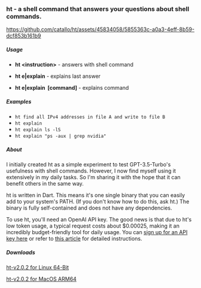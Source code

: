 
### ht - a shell command that answers your questions about shell commands.


https://github.com/catallo/ht/assets/45834058/5855363c-a0a3-4eff-8b59-dcf853b161b9


##### Usage

- **ht &lt;instruction>** - answers with shell command

- **ht e|explain** - explains last answer

- **ht e|explain &nbsp;[command]** - explains command

##### Examples

- `ht find all IPv4 addresses in file A and write to file B`
- `ht explain`
- `ht explain ls -lS`
- `ht explain "ps -aux | grep nvidia"`

##### About

I initially created ht as a simple experiment to test GPT-3.5-Turbo's usefulness with shell commands. However, I now find myself using it extensively in my daily tasks. So I'm sharing it with the hope that it can benefit others in the same way.

ht is written in Dart. This means it's one single binary that you can easily add to your system's PATH. (If you don't know how to do this, ask ht.) The binary is fully self-contained and does not have any dependencies.

To use ht, you'll need an OpenAI API key. The good news is that due to ht's low token usage, a typical request costs about $0.00025, making it an incredibly budget-friendly tool for daily usage. You can [sign up for an API key here](https://platform.openai.com/signup) or refer to [this article](https://www.howtogeek.com/885918/how-to-get-an-openai-api-key) for detailed instructions.

##### Downloads

[ht-v2.0.2 for Linux 64-Bit](https://github.com/catallo/ht/files/13466790/ht_2-0-2_linux_amd64.tar.gz)

[ht-v2.0.2 for MacOS ARM64](https://github.com/catallo/ht/files/13466792/ht_2-0-2_macos_arm64.zip)
